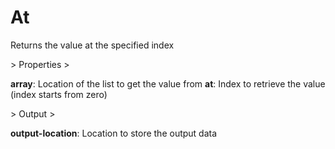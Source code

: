 # At

Returns the value at the specified index

&gt; Properties
&gt; 

**array**: Location of the list to get the value from
**at**: Index to retrieve the value (index starts from zero)

&gt; Output
&gt; 

**output-location**: Location to store the output data